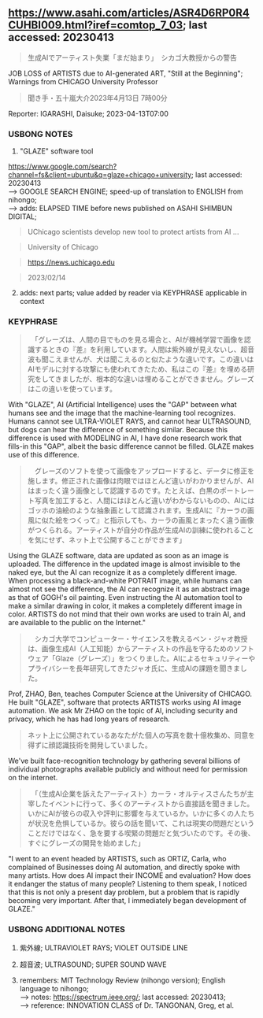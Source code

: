 ## https://www.asahi.com/articles/ASR4D6RP0R4CUHBI009.html?iref=comtop_7_03; last accessed: 20230413

> 生成AIでアーティスト失業「まだ始まり」　シカゴ大教授からの警告

JOB LOSS of ARTISTS due to AI-generated ART, "Still at the Beginning"; Warnings from CHICAGO University Professor

> 聞き手・五十嵐大介2023年4月13日 7時00分

Reporter: IGARASHI, Daisuke; 2023-04-13T07:00

### USBONG NOTES

1) "GLAZE" software tool

https://www.google.com/search?channel=fs&client=ubuntu&q=glaze+chicago+university; last accessed: 20230413<br/>
--> GOOGLE SEARCH ENGINE; speed-up of translation to ENGLISH from nihongo;<br/>
--> adds: ELAPSED TIME before news published on ASAHI SHIMBUN DIGITAL; 

> UChicago scientists develop new tool to protect artists from AI ...

> University of Chicago

> https://news.uchicago.edu

> 2023/02/14

2) adds: next parts; value added by reader via KEYPHRASE applicable in context

### KEYPHRASE

>　「グレーズは、人間の目でものを見る場合と、AIが機械学習で画像を認識するときの『差』を利用しています。人間は紫外線が見えないし、超音波も聞こえませんが、犬は聞こえるのと似たような違いです。この違いはAIモデルに対する攻撃にも使われてきたため、私はこの『差』を埋める研究をしてきましたが、根本的な違いは埋めることができません。グレーズはこの違いを使っています。

With "GLAZE", AI (Artificial Intelligence) uses the "GAP" between what humans see and the image that the machine-learning tool recognizes. Humans cannot see ULTRA-VIOLET RAYS, and cannot hear ULTRASOUND, but dogs can hear the difference of something similar. Because this difference is used with MODELING in AI, I have done research work that fills-in this "GAP", albeit the basic difference cannot be filled. GLAZE makes use of this difference. 

>　グレーズのソフトを使って画像をアップロードすると、データに修正を施します。修正された画像は肉眼ではほとんど違いがわかりませんが、AIはまったく違う画像として認識するのです。たとえば、白黒のポートレート写真を加工すると、人間にはほとんど違いがわからないものの、AIにはゴッホの油絵のような抽象画として認識されます。生成AIに『カーラの画風に似た絵をつくって』と指示しても、カーラの画風とまったく違う画像がつくられる。アーティストが自分の作品が生成AIの訓練に使われることを気にせず、ネット上で公開することができます」

Using the GLAZE software, data are updated as soon as an image is uploaded. The difference in the updated image is almost invisible to the naked eye, but the AI can recognize it as a completely different image. When processing a black-and-white POTRAIT image, while humans can almost not see the difference, the AI can recognize it as an abstract image as that of GOGH's oil painting. Even instructing the AI automation tool to make a similar drawing in color, it makes a completely different image in color. ARTISTS do not mind that their own works are used to train AI, and are available to the public on the Internet."

>　シカゴ大学でコンピューター・サイエンスを教えるベン・ジャオ教授は、画像生成AI（人工知能）からアーティストの作品を守るためのソフトウェア「Glaze（グレーズ）」をつくりました。AIによるセキュリティーやプライバシーを長年研究してきたジャオ氏に、生成AIの課題を聞きました。

Prof, ZHAO, Ben, teaches Computer Science at the University of CHICAGO. He built "GLAZE", software that protects ARTISTS works using AI image automation. We ask Mr ZHAO on the topic of AI,  including security and privacy, which he has had long years of research.

> ネット上に公開されているあなたがた個人の写真を数十億枚集め、同意を得ずに顔認識技術を開発していました。

We've built face-recognition technology by gathering several billions of individual photographs available publicly and without need for permission on the internet.

>　「（生成AI企業を訴えたアーティスト）カーラ・オルティスさんたちが主宰したイベントに行って、多くのアーティストから直接話を聞きました。いかにAIが彼らの収入や評判に影響を与えているか。いかに多くの人たちが状況を危惧しているか。彼らの話を聞いて、これは現実の問題だということだけではなく、急を要する喫緊の問題だと気づいたのです。その後、すぐにグレーズの開発を始めました」

"I went to an event headed by ARTISTS, such as ORTIZ, Carla, who complained of Businesses doing AI automation, and directly spoke with many artists. How does AI impact their INCOME and evaluation?  How does it endanger the status of many people? Listening to them speak, I noticed that this is not only a present day problem, but a problem that is rapidly becoming very important. After that, I immediately began development of GLAZE."

### USBONG ADDITIONAL NOTES

1) 紫外線; ULTRAVIOLET RAYS; VIOLET OUTSIDE LINE

2) 超音波; ULTRASOUND; SUPER SOUND WAVE

3) remembers: MIT Technology Review (nihongo version); English language to nihongo;<br/>
--> notes: https://spectrum.ieee.org/; last accessed: 20230413;<br/>
--> reference: INNOVATION CLASS of Dr. TANGONAN, Greg, et al. 

